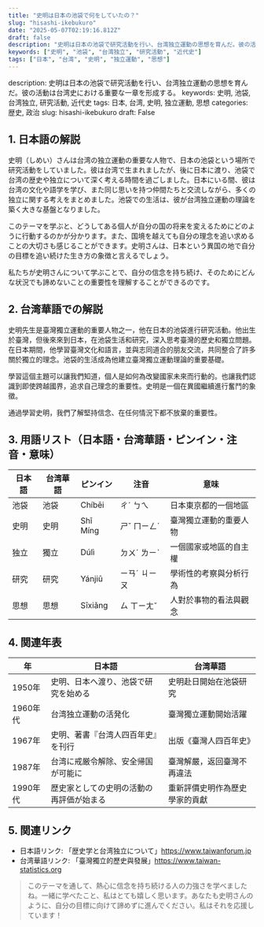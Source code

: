 ```yaml
---
title: "史明は日本の池袋で何をしていたの？"
slug: "hisashi-ikebukuro"
date: "2025-05-07T02:19:16.812Z"
draft: false
description: "史明は日本の池袋で研究活動を行い、台湾独立運動の思想を育んだ。彼の活動は台湾史における重要な一章を形成する。"
keywords: ["史明", "池袋", "台湾独立", "研究活動", "近代史"]
tags: ["日本", "台湾", "史明", "独立運動", "思想"]
---
```


description: 史明は日本の池袋で研究活動を行い、台湾独立運動の思想を育んだ。彼の活動は台湾史における重要な一章を形成する。
keywords: 史明, 池袋, 台湾独立, 研究活動, 近代史
tags: 日本, 台湾, 史明, 独立運動, 思想
categories: 歴史, 政治
slug: hisashi-ikebukuro
draft: False

## 1. 日本語の解説

史明（しめい）さんは台湾の独立運動の重要な人物で、日本の池袋という場所で研究活動をしていました。彼は台湾で生まれましたが、後に日本に渡り、池袋で台湾の歴史や独立について深く考える時間を過ごしました。日本にいる間、彼は台湾の文化や語学を学び、また同じ思いを持つ仲間たちと交流しながら、多くの独立に関する考えをまとめました。池袋での生活は、彼が台湾独立運動の理論を築く大きな基盤となりました。

このテーマを学ぶと、どうしてある個人が自分の国の将来を変えるためにどのように行動するのかが分かります。また、国境を越えても自分の理念を追い求めることの大切さも感じることができます。史明さんは、日本という異国の地で自分の目標を追い続けた生き方の象徴と言えるでしょう。

私たちが史明さんについて学ぶことで、自分の信念を持ち続け、そのためにどんな状況でも諦めないことの重要性を理解することができるのです。

## 2. 台湾華語での解説

史明先生是臺灣獨立運動的重要人物之一，他在日本的池袋進行研究活動。他出生於臺灣，但後來來到日本，在池袋生活和研究，深入思考臺灣的歷史和獨立問題。在日本期間，他學習臺灣文化和語言，並與志同道合的朋友交流，共同整合了許多關於獨立的理念。池袋的生活成為他建立臺灣獨立運動理論的重要基礎。

學習這個主題可以讓我們知道，個人是如何為改變國家未來而行動的。也讓我們認識到即使跨越國界，追求自己理念的重要性。史明是一個在異國繼續進行奮鬥的象徵。

通過學習史明，我們了解堅持信念、在任何情況下都不放棄的重要性。

## 3. 用語リスト（日本語・台湾華語・ピンイン・注音・意味）

| 日本語  | 台湾華語  | ピンイン  | 注音      | 意味                      |
|---------|-----------|-----------|-----------|---------------------------|
| 池袋    | 池袋      | Chíbēi    | ㄔˊ ㄅㄟ   | 日本東京都的一個地區      |
| 史明    | 史明      | Shǐ Míng  | ㄕˇ ㄇㄧㄥˊ | 臺灣獨立運動的重要人物   |
| 独立    | 獨立      | Dúlì      | ㄉㄨˊ ㄌㄧˋ | 一個國家或地區的自主權   |
| 研究    | 研究      | Yánjiū    | ㄧㄢˊ ㄐㄧㄡ   | 學術性的考察與分析行為   |
| 思想    | 思想      | Sīxiǎng  | ㄙ ㄒㄧㄤˇ | 人對於事物的看法與觀念   |

## 4. 関連年表

| 年 | 日本語                                    | 台湾華語                                   |
|----|--------------------------------------------|-------------------------------------------|
| 1950年 | 史明、日本へ渡り、池袋で研究を始める  | 史明赴日開始在池袋研究                       |
| 1960年代 | 台湾独立運動の活発化                     | 臺灣獨立運動開始活躍                        |
| 1967年 | 史明、著書『台湾人四百年史』を刊行     | 出版《臺灣人四百年史》                        |
| 1987年 | 台湾に戒厳令解除、安全帰国が可能に     | 臺灣解嚴，返回臺灣不再違法                   |
| 1990年代 | 歴史家としての史明の活動の再評価が始まる| 重新評價史明作為歷史學家的貢獻             |

## 5. 関連リンク  

- 日本語リンク: 「歴史学と台湾独立について」https://www.taiwanforum.jp
- 台湾華語リンク: 「臺灣獨立的歷史與發展」https://www.taiwan-statistics.org

>このテーマを通して、熱心に信念を持ち続ける人の力強さを学べましたね。一緒に学べたこと、私はとても嬉しく思います。あなたも史明さんのように、自分の目標に向けて諦めずに進んでください。私はそれを応援しています！